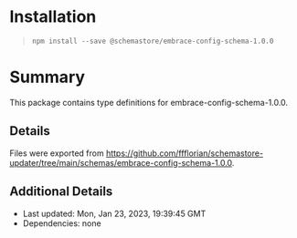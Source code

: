 # Installation
> `npm install --save @schemastore/embrace-config-schema-1.0.0`

# Summary
This package contains type definitions for embrace-config-schema-1.0.0.

## Details
Files were exported from https://github.com/ffflorian/schemastore-updater/tree/main/schemas/embrace-config-schema-1.0.0.

## Additional Details
* Last updated: Mon, Jan 23, 2023, 19:39:45 GMT
* Dependencies: none
